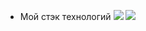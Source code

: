 - Мой стэк технологий
<img src="https://img.shields.io/badge/HTML-black?style=for-the-badge&logo=html5&logoColor=red"/> <img src="https://img.shields.io/badge/CSS-black?style=for-the-badge&logo=css3&logoColor=blue"/> 
